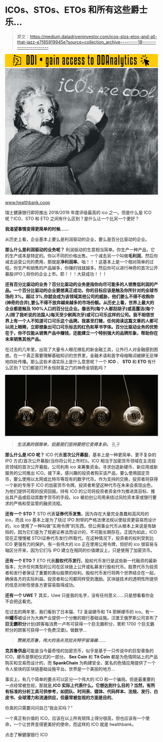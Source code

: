 # ICOs、STOs、ETOs 和所有这些爵士乐…

> 原文：<https://medium.datadriveninvestor.com/icos-stos-etos-and-all-that-jazz-e7f85919945e?source=collection_archive---------18----------------------->

[![](img/068a4de01af8f19187383d21e8e0f74b.png)](http://www.track.datadriveninvestor.com/181206BYellow)![](img/4c9a90f5c527ab6882af3525b5efc76c.png)

www.healthbank.coop

瑞士健康银行即将推出 2018/2019 年度评级最高的 ico 之一。但是什么是 ICO 呢？ICO、STO 和 ETO 之间有什么区别？是什么让一个比另一个更好？

**我渴望事情变得更简单的时候……**

从历史上看，企业基本上要么是利润驱动的企业，要么是百分比驱动的企业。

**那么什么是利润驱动的业务呢？** 利润驱动的生意相当简单。你生产一种产品，它的生产成本是特定的。你以不同的价格出售。一个减去另一个叫做**毛利润**，然后你减去运营公司的费用，那就是**净利润率**。咄！！！这基本上是一个相对简单的过程。你生产和销售的产品越多，你赚的钱就越多。然后你可以进行神奇的首次公开募股(IPO ),将你的企业上市。耶！！！大获成功！！！

**还有百分比驱动的业务？百分比驱动的业务是指你向尽可能多的人销售低利润的产品。一个百分比驱动的企业要想真正成功，你的目标应该是触及你所针对的全球市场的 3%。超过 3%,你就会成为该领域其他公司的威胁，他们要么不得不收购你(神奇的合并),要么不得不放弃越来越多的市场份额。**从历史上看，世界上最大的企业都是触及 100%人口的百分比企业。像吉列(每个人都刮胡子)或高露洁(每个人(除了我听说的法国人)每天至少刷两次牙)或可口可乐这样的公司。我不相信世界上有一个人不知道可口可乐这个品牌。我甚至打赌，任何阅读这篇文章的人都可以闭上眼睛，立即想象出可口可乐标志的红色和草书字体。百分比驱动业务的优势在于，你不仅能从销售产品中赚钱，还能建立一个特别强大的品牌形象，帮助你在未来销售其他产品。****

在过去的几年里，出现了大量令人眼花缭乱的新金融工具，让外行人对金融感到困惑。在一个真正需要理解基础知识的世界里，金融术语和首字母缩略词被肆无忌惮地四处传播。那么这些术语实际上是什么意思呢？一个 **ICO** 、 **STO** 和 **ETO** 有什么区别？它们都是打开永恒财富之门的神奇金钥匙吗？

![](img/8338e056445e5de8f42627b65501b192.png)

> ***生活真的很简单，但是我们坚持要把它变得复杂。***
> 孔子

**那么什么是 ICO 呢？** ICO 代表**首次公开募股**，基本上是一种更简单、更不复杂的 IPO 方式(首次公开募股(当你将公司上市时))。ICO 相当于加密货币领域在主流投资领域的首次公开募股。公司利用 ico 来筹集资金。寻求创造新硬币、新应用或新服务的公司推出 ICO。接下来，感兴趣的投资者购买该产品，要么使用固定货币，要么使用以太网或比特币等现有的数字代币。作为支持的交换，投资者将获得一个新的专用于 ICO 的加密货币令牌。投资者希望这种代币在未来会表现出色，为他们提供可观的投资回报。持有 ICO 的公司将投资者资金作为推进其目标、推出其产品或启动其数字货币的手段。ico 被初创公司用来绕过风险资本家或银行要求的严格和受监管的融资流程。

**还有一个 STO？** STO 代表**证券代币发售**。因为存在大量完全愚蠢和高风险的 ico，而且 ico 基本上是为了绕过 IPO 附带的严格法律法规以使投资更容易而设计的，ico 使用了一种叫做“实用令牌”的东西。但公用事业代币从根本上来说是有缺陷的，因为它们是为了规避证券法而设计的，不可能长期存在。正因为如此，ICO 现在正慢慢被 STO(证券代币发行)所取代，在这种情况下，投资者的权利受到比 ICO 更强有力的保护。有一些伟大的 ico 正在使用公用令牌，但好的 ico 很容易与轴区分开来，因为它们与 IPO 建立在相同的价值建议上，只是使用了加密货币。

**还有一个 ETO？** ETO 代表**股权代币发行**。股权代币发行是这些新一代融资的最新版本，允许任何类型的公司在区块链上公开或私募发行股权代币。股票代币为投资者和发行者保证了重要的类似股票的权利。股权代币发行将两个世界结合在一起，确保各方的实际利益。投资者和公司都同样受到激励。区块链技术的透明性所提供的信息对称性使各方更容易取得成功。

**还有一个 UWE？** 其实，Uwe 只是我的名字，没有任何意义……只是想看看你会不会把这看完。

在过去的两年里，我们看到了日本猫、T2 圣诞硬币和 T4 耶稣硬币的 ico。有一种**罐币**被设计为大麻产业提供一个分散的银行基础设施。汉堡王俄罗斯公司宣布了**巨无霸积分**计划(顾客每消费一卢布可获得一个巨无霸积分，累积 1700 个巨无霸积分的顾客可获得一个免费汉堡)。做数学…

> ***赞美克苏鲁，伟大的洛夫克拉夫特宇宙海兽……***

**克苏鲁供品**可能是当今最奇怪的加密货币，似乎是基于一只传说中的巨型章鱼的 ICO，硬币是祭祀仪式的一部分。 **Sex Coin** 和 **Tit Coin** 都是为色情网站上的产品购买和交易而设计的，而 **SpankChain** 为构建安全、匿名的色情应用提供了一个令人愉快的区块链基础设施平台。世界是一个美丽的地方…

事实上，有几个简单的要点可以区分一个伟大的 ICO 和一个骗局。但是最重要的一点经常被忽视，那就是,**ICO 实际上代表什么。它想达到什么目的？**当然，有所有标准的分析工具可供参考，如团队、时间表、媒体、代码样本、法规、发行、白皮书、全球潜力和流通供应，但最常被忽视的方面是**目的**。

你真的只需要问问自己“我会买吗？”

一个真正有价值的 ICO，应该在以上所有矩阵上得分很高，但也应该有一个使命，一个让世界变得更美好的使命，而这样的 ICO 就是 healthbank。

点击了解健康银行 ICO